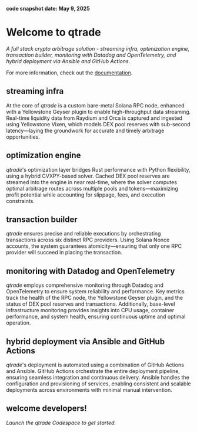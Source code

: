 **code snapshot date: May 9, 2025**

# Welcome to qtrade
*A full stack crypto arbitrage solution - streaming infra, optimization engine, transaction builder, monitoring with Datadog and OpenTelemetry, and hybrid deployment via Ansible and GitHub Actions.*

For more information, check out the [documentation](https://808putnam.gitbook.io/qtrade2).

## streaming infra
At the core of *qtrade* is a custom bare-metal Solana RPC node, enhanced with a Yellowstone Geyser plugin to enable high-throughput data streaming. Real-time liquidity data from Raydium and Orca is captured and ingested using Yellowstone Vixen, which models DEX pool reserves with sub-second latency—laying the groundwork for accurate and timely arbitrage opportunities.

## optimization engine
*qtrade*'s optimization layer bridges Rust performance with Python flexibility, using a hybrid CVXPY-based solver. Cached DEX pool reserves are streamed into the engine in near real-time, where the solver computes optimal arbitrage routes across multiple pools and tokens—maximizing profit potential while accounting for slippage, fees, and execution constraints.

## transaction builder
*qtrade* ensures precise and reliable executions by orchestrating transactions across six distinct RPC providers. Using Solana Nonce accounts, the system guarantees atomicity—ensuring that only one RPC provider will succeed in placing the transaction.

## monitoring with Datadog and OpenTelemetry
*qtrade* employs comprehensive monitoring through Datadog and OpenTelemetry to ensure system reliability and performance. Key metrics track the health of the RPC node, the Yellowstone Geyser plugin, and the status of DEX pool reserves and transactions. Additionally, base-level infrastructure monitoring provides insights into CPU usage, container performance, and system health, ensuring continuous uptime and optimal operation.

## hybrid deployment via Ansible and GitHub Actions
*qtrade*'s deployment is automated using a combination of GitHub Actions and Ansible. GitHub Actions orchestrate the entire deployment pipeline, ensuring seamless integration and continuous delivery. Ansible handles the configuration and provisioning of services, enabling consistent and scalable deployments across environments with minimal manual intervention.

## welcome developers!

*Launch the qtrade Codespace to get started.*